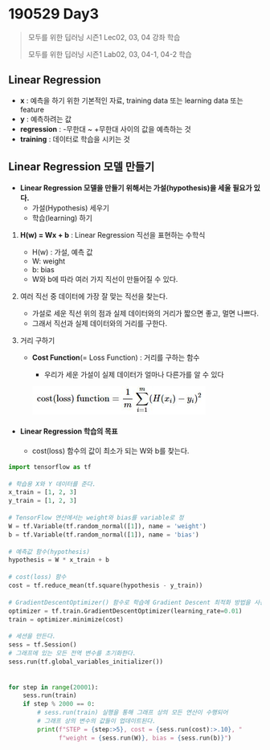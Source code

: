 # 190529 Day3

> 모두를 위한 딥러닝 시즌1 Lec02, 03, 04 강좌 학습
>
> 모두를 위한 딥러닝 시즌1 Lab02, 03, 04-1, 04-2 학습



## Linear Regression

* **x** : 예측을 하기 위한 기본적인 자료,  training data 또는 learning data 또는 feature
* **y** : 예측하려는 값
* **regression** : -무한대 ~ +무한대 사이의 값을 예측하는 것
* **training** : 데이터로 학습을 시키는 것



## Linear Regression 모델 만들기

* **Linear Regression 모델을 만들기 위해서는 가설(hypothesis)을 세울 필요가 있다.**
  * 가설(Hypothesis) 세우기 
  * 학습(learning) 하기



1. **H(w) = Wx + b** : Linear Regression 직선을 표현하는 수학식
   * H(w) : 가설, 예측 값
   * W: weight
   * b: bias
   * W와 b에 따라 여러 가지 직선이 만들어질 수 있다.



2. 여러 직선 중 데이터에 가장 잘 맞는 직선을 찾는다.
   * 가설로 세운 직선 위의 점과 실제 데이터와의 거리가 짧으면 좋고, 멀면 나쁘다.
   * 그래서 직선과 실제 데이터와의 거리를 구한다.



3. 거리 구하기

   * **Cost Function**(= Loss Function) : 거리를 구하는 함수

     * 우리가 세운 가설이 실제 데이터가 얼마나 다른가를 알 수 있다

     ![](image/cost.JPG)

* #### Linear Regression 학습의 목표

  * cost(loss) 함수의 값이 최소가 되는 W와 b를 찾는다.



```python
import tensorflow as tf

# 학습용 X와 Y 데이터를 준다.
x_train = [1, 2, 3]
y_train = [1, 2, 3]

# TensorFlow 연산에서는 weight와 bias를 variable로 정
W = tf.Variable(tf.random_normal([1]), name = 'weight')
b = tf.Variable(tf.random_normal([1]), name = 'bias')

# 예측값 함수(hypothesis)
hypothesis = W * x_train + b

# cost(loss) 함수
cost = tf.reduce_mean(tf.square(hypothesis - y_train))

# GradientDescentOptimizer() 함수로 학습에 Gradient Descent 최적화 방법을 사용
optimizer = tf.train.GradientDescentOptimizer(learning_rate=0.01)
train = optimizer.minimize(cost)

# 세션을 만든다.
sess = tf.Session()
# 그래프에 있는 모든 전역 변수를 초기화한다.
sess.run(tf.global_variables_initializer())


for step in range(20001):
    sess.run(train)
    if step % 2000 == 0:
        # sess.run(train) 실행을 통해 그래프 상의 모든 연산이 수행되어
        # 그래프 상의 변수의 값들이 업데이트된다.
        print(f"STEP = {step:>5}, cost = {sess.run(cost):>.10}, "
              f"weight = {sess.run(W)}, bias = {sess.run(b)}")
```

